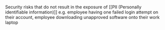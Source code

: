 Security risks that do not result in the exposure of [[PII (Personally identifiable information)]]
e.g. employee having one failed login attempt on their account, employee downloading unapproved software onto their work laptop